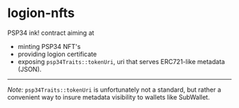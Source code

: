 # logion-nfts

PSP34 ink! contract aiming at

* minting PSP34 NFT's
* providing logion certificate
* exposing `psp34Traits::tokenUri`, uri that serves ERC721-like metadata (JSON).

___
_Note:_ `psp34Traits::tokenUri` is unfortunately not a standard, but rather a convenient way to insure metadata
visibility to wallets like SubWallet.